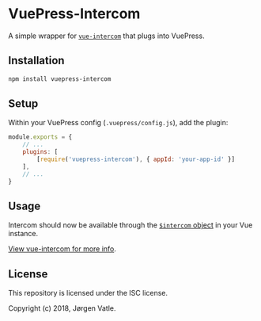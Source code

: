 # VuePress-Intercom
A simple wrapper for [`vue-intercom`](https://www.npmjs.com/package/vue-intercom) that plugs into VuePress.

## Installation  
```bash
npm install vuepress-intercom
```

## Setup
Within your VuePress config (`.vuepress/config.js`), add the plugin:
```js
module.exports = {
    // ...
    plugins: [
        [require('vuepress-intercom'), { appId: 'your-app-id' }]
    ],
    // ...
}
```

## Usage
Intercom should now be available through the [`$intercom` object](https://github.com/johnnynotsolucky/vue-intercom#api)
in your Vue instance.

[View vue-intercom for more info](https://github.com/johnnynotsolucky/vue-intercom#usage).

## License
This repository is licensed under the ISC license.

Copyright (c) 2018, Jørgen Vatle.